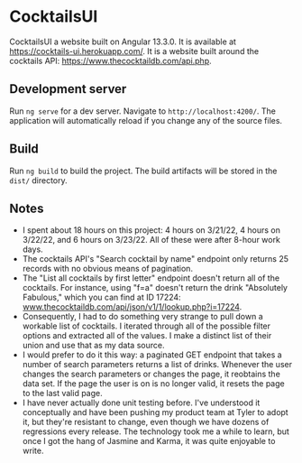 # CocktailsUI
CocktailsUI a website built on Angular 13.3.0. It is available at https://cocktails-ui.herokuapp.com/. It is a website built around the cocktails API: https://www.thecocktaildb.com/api.php. 

## Development server
Run `ng serve` for a dev server. Navigate to `http://localhost:4200/`. The application will automatically reload if you change any of the source files.

## Build
Run `ng build` to build the project. The build artifacts will be stored in the `dist/` directory.

## Notes
- I spent about 18 hours on this project: 4 hours on 3/21/22, 4 hours on 3/22/22, and 6 hours on 3/23/22. All of these were after 8-hour work days.
- The cocktails API's "Search cocktail by name" endpoint only returns 25 records with no obvious means of pagination.
- The "List all cocktails by first letter" endpoint doesn't return all of the cocktails. For instance, using "f=a" doesn't return the drink "Absolutely Fabulous," which you can find at ID 17224: www.thecocktaildb.com/api/json/v1/1/lookup.php?i=17224. 
- Consequently, I had to do something very strange to pull down a workable list of cocktails. I iterated through all of the possible filter options and extracted all of the values. I make a distinct list of their union and use that as my data source.
- I would prefer to do it this way: a paginated GET endpoint that takes a number of search parameters returns a list of drinks. Whenever the user changes the search parameters or changes the page, it reobtains the data set. If the page the user is on is no longer valid, it resets the page to the last valid page.
- I have never actually done unit testing before. I've understood it conceptually and have been pushing my product team at Tyler to adopt it, but they're resistant to change, even though we have dozens of regressions every release. The technology took me a while to learn, but once I got the hang of Jasmine and Karma, it was quite enjoyable to write.